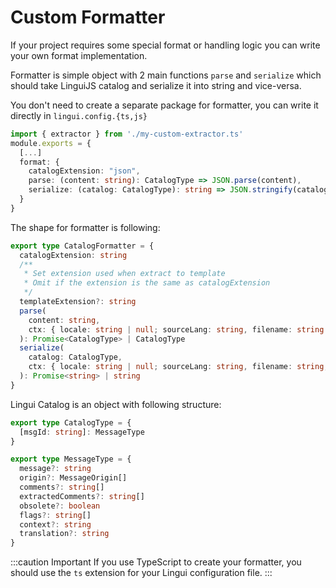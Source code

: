 # Custom Formatter

If your project requires some special format or handling logic you can write your own format implementation.

Formatter is simple object with 2 main functions `parse` and `serialize` which should take LinguiJS catalog and serialize it into string and vice-versa.

You don't need to create a separate package for formatter, you can write it directly in `lingui.config.{ts,js}`

```ts title="lingui.config.{ts,js}"
import { extractor } from './my-custom-extractor.ts'
module.exports = {
  [...]
  format: {
    catalogExtension: "json",
    parse: (content: string): CatalogType => JSON.parse(content),
    serialize: (catalog: CatalogType): string => JSON.stringify(catalog),
  }
}
```

The shape for formatter is following:

```ts
export type CatalogFormatter = {
  catalogExtension: string
  /**
   * Set extension used when extract to template
   * Omit if the extension is the same as catalogExtension
   */
  templateExtension?: string
  parse(
    content: string,
    ctx: { locale: string | null; sourceLang: string, filename: string }
  ): Promise<CatalogType> | CatalogType
  serialize(
    catalog: CatalogType,
    ctx: { locale: string | null; sourceLang: string, filename: string; existing: string | null }
  ): Promise<string> | string
}
```

Lingui Catalog is an object with following structure:

```ts
export type CatalogType = {
  [msgId: string]: MessageType
}

export type MessageType = {
  message?: string
  origin?: MessageOrigin[]
  comments?: string[]
  extractedComments?: string[]
  obsolete?: boolean
  flags?: string[]
  context?: string
  translation?: string
}
```

:::caution Important
If you use TypeScript to create your formatter, you should use the `ts` extension for your Lingui configuration file.
:::
